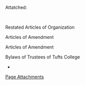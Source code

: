 Attatched:

 

Restated Articles of Organization

Articles of Amendment

Articles of Amendment

Bylaws of Trustees of Tufts College

*
[Page Attachments](https://wiki-files.wmfo.org/About_WMFO/Public_File/Ownership_Info)
